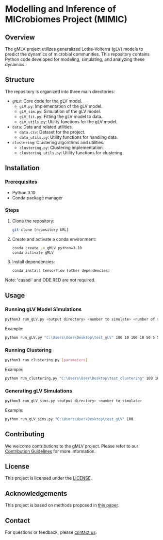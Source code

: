 
# Modelling and Inference of MICrobiomes Project (MIMIC)

## Overview

The gMLV project utilizes generalized Lotka-Volterra (gLV) models to predict the dynamics of microbial communities. This repository contains Python code developed for modeling, simulating, and analyzing these dynamics. 


## Structure

The repository is organized into three main directories:

- `gMLV`: Core code for the gLV model.
    - `gLV.py`: Implementation of the gLV model.
    - `gLV_sim.py`: Simulation of the gLV model.
    - `gLV_fit.py`: Fitting the gLV model to data.
    - `gLV_utils.py`: Utility functions for the gLV model.
- `data`: Data and related utilities.
    - `data.csv`: Dataset for the project.
    - `data_utils.py`: Utility functions for handling data.
- `clustering`: Clustering algorithms and utilities.
    - `clustering.py`: Clustering implementation.
    - `clustering_utils.py`: Utility functions for clustering.

## Installation

### Prerequisites

- Python 3.10
- Conda package manager

### Steps

1. Clone the repository:
   ```bash
   git clone [repository URL]
   ```
2. Create and activate a conda environment:
   ```bash
   conda create -n gMLV python=3.10
   conda activate gMLV
   ```
3. Install dependencies:
   ```bash
   conda install tensorflow [other dependencies]
   ```

Note: 'casadi' and ODE.RED are not required.

## Usage

### Running gLV Model Simulations

```bash
python3 run_gLV.py <output directory> <number to simulate> <number of species> <number of time points> <number of replicates> <number of time points to fit> <number of replicates to fit> <number of time points to predict> <number of replicates to predict>
```

Example:
```bash
python run_gLV.py "C:\Users\User\Desktop\test_gLV" 100 10 100 10 50 5 50 5
```

### Running Clustering

```bash
python3 run_clustering.py [parameters]
```

Example:
```bash
python run_clustering.py "C:\Users\User\Desktop\test_clustering" 100 10 100 10 50 5 50 5
```

### Generating gLV Simulations

```bash
python3 run_gLV_sims.py <output directory> <number to simulate>
```

Example:
```bash
python run_gLV_sims.py "C:\Users\User\Desktop\test_gLV" 100
```

## Contributing

We welcome contributions to the gMLV project. Please refer to our [Contribution Guidelines](CONTRIBUTING.md) for more information.

## License

This project is licensed under the [LICENSE](LICENSE.md).

## Acknowledgements

This project is based on methods proposed in [this paper](https://onlinelibrary.wiley.com/doi/full/10.1002/bies.201600188).

## Contact

For questions or feedback, please [contact us](mailto:contact@example.com).
